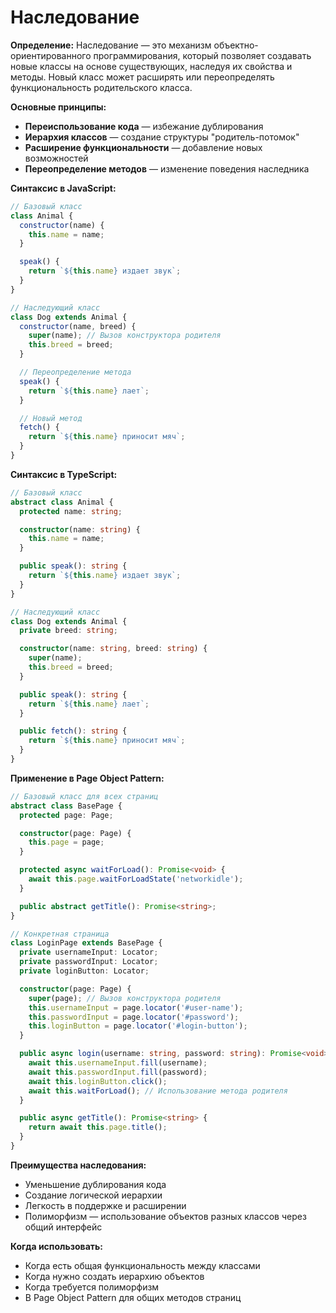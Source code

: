 # Наследование

**Определение:** Наследование — это механизм объектно-ориентированного программирования, который позволяет создавать новые классы на основе существующих, наследуя их свойства и методы. Новый класс может расширять или переопределять функциональность родительского класса.

**Основные принципы:**
- **Переиспользование кода** — избежание дублирования
- **Иерархия классов** — создание структуры "родитель-потомок"
- **Расширение функциональности** — добавление новых возможностей
- **Переопределение методов** — изменение поведения наследника

**Синтаксис в JavaScript:**
```javascript
// Базовый класс
class Animal {
  constructor(name) {
    this.name = name;
  }

  speak() {
    return `${this.name} издает звук`;
  }
}

// Наследующий класс
class Dog extends Animal {
  constructor(name, breed) {
    super(name); // Вызов конструктора родителя
    this.breed = breed;
  }

  // Переопределение метода
  speak() {
    return `${this.name} лает`;
  }

  // Новый метод
  fetch() {
    return `${this.name} приносит мяч`;
  }
}
```

**Синтаксис в TypeScript:**
```typescript
// Базовый класс
abstract class Animal {
  protected name: string;

  constructor(name: string) {
    this.name = name;
  }

  public speak(): string {
    return `${this.name} издает звук`;
  }
}

// Наследующий класс
class Dog extends Animal {
  private breed: string;

  constructor(name: string, breed: string) {
    super(name);
    this.breed = breed;
  }

  public speak(): string {
    return `${this.name} лает`;
  }

  public fetch(): string {
    return `${this.name} приносит мяч`;
  }
}
```

**Применение в Page Object Pattern:**
```typescript
// Базовый класс для всех страниц
abstract class BasePage {
  protected page: Page;

  constructor(page: Page) {
    this.page = page;
  }

  protected async waitForLoad(): Promise<void> {
    await this.page.waitForLoadState('networkidle');
  }

  public abstract getTitle(): Promise<string>;
}

// Конкретная страница
class LoginPage extends BasePage {
  private usernameInput: Locator;
  private passwordInput: Locator;
  private loginButton: Locator;

  constructor(page: Page) {
    super(page); // Вызов конструктора родителя
    this.usernameInput = page.locator('#user-name');
    this.passwordInput = page.locator('#password');
    this.loginButton = page.locator('#login-button');
  }

  public async login(username: string, password: string): Promise<void> {
    await this.usernameInput.fill(username);
    await this.passwordInput.fill(password);
    await this.loginButton.click();
    await this.waitForLoad(); // Использование метода родителя
  }

  public async getTitle(): Promise<string> {
    return await this.page.title();
  }
}
```

**Преимущества наследования:**
- Уменьшение дублирования кода
- Создание логической иерархии
- Легкость в поддержке и расширении
- Полиморфизм — использование объектов разных классов через общий интерфейс

**Когда использовать:**
- Когда есть общая функциональность между классами
- Когда нужно создать иерархию объектов
- Когда требуется полиморфизм
- В Page Object Pattern для общих методов страниц

